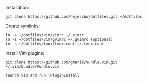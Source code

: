 Installation:

    git clone https://github.com/hejersbo/dotfiles.git ~/dotfiles

Create symlinks:

    ln -s ~/dotfiles/vim/vimrc ~/.vimrc
    ln -s ~/dotfiles/vim/gvimrc ~/.gvimrc (optional)
    ln -s ~/dotfiles/tmux/tmux.conf ~/.tmux.conf

Install Vim plugins:

    git clone https://github.com/gmarik/Vundle.vim.git ~/.vim/bundle/Vundle.vim

    launch vim and run :PluginInstall

